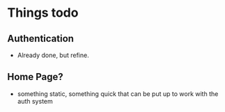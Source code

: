 # Things todo

## Authentication

- Already done, but refine.

## Home Page?
- something static, something quick that can be put up to work with the auth system